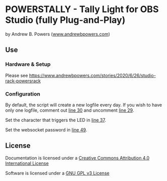 # POWERSTALLY - Tally Light for OBS Studio (fully Plug-and-Play)
by Andrew B. Powers (www.andrewbpowers.com)

## Use

### Hardware & Setup

Please see https://www.andrewbpowers.com/stories/2020/6/26/studio-rack-powersrack

### Configuration

By default, the script will create a new logfile every day.  If you wish to have only one logfile, comment out [line 30](https://github.com/andrewbpowers/POWERSTALLY/commit/5c72dc9978a5adc2fcb7a60d8ba13d016a3fc7dd#L30) and uncomment [line 29](https://github.com/andrewbpowers/POWERSTALLY/commit/5c72dc9978a5adc2fcb7a60d8ba13d016a3fc7dd#L29).

Set the character that triggers the LED in [line 37](https://github.com/andrewbpowers/POWERSTALLY/commit/5c72dc9978a5adc2fcb7a60d8ba13d016a3fc7dd#L37).

Set the websocket password in [line 49](https://github.com/andrewbpowers/POWERSTALLY/commit/5c72dc9978a5adc2fcb7a60d8ba13d016a3fc7ddL49).

## License

Documentation is licensed under a [Creative Commons Attribution 4.0 International License](https://creativecommons.org/licenses/by/4.0/)

Software is licensed under a [GNU GPL v3 License](https://www.gnu.org/licenses/gpl-3.0.txt)
